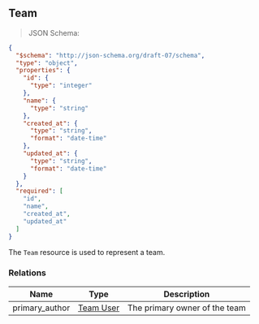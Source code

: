 ## Team

> JSON Schema:

```json
{
  "$schema": "http://json-schema.org/draft-07/schema",
  "type": "object",
  "properties": {
    "id": {
      "type": "integer"
    },
    "name": {
      "type": "string"
    },
    "created_at": {
      "type": "string",
      "format": "date-time"
    },
    "updated_at": {
      "type": "string",
      "format": "date-time"
    }
  },
  "required": [
    "id",
    "name",
    "created_at",
    "updated_at"
  ]
}
```

The `Team` resource is used to represent a team.

### Relations
Name | Type | Description
---- | ---- | -----------
primary_author | [Team User](#resource-types-team-user) | The primary owner of the team
